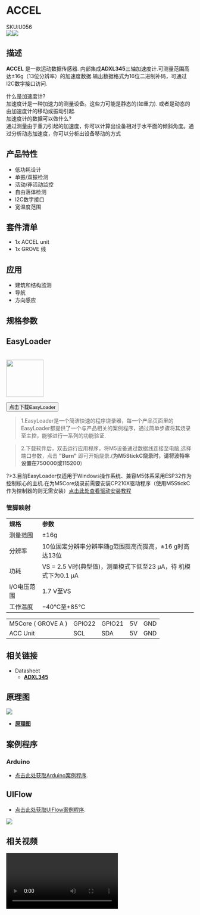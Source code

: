 # ACCEL

<div class="badge badge-pill badge-primary product_sku_tag">SKU:U056</div>

<div class="product_pic"><img src="assets/img/product_pics/unit/accel/accel_01.jpg"><img src="assets/img/product_pics/unit/accel/accel_02.jpg"></div>

## 描述

**ACCEL** 是一款运动数据传感器. 内部集成**ADXL345**三轴加速度计.可测量范围高达±16g（13位分辨率）的加速度数据.输出数据格式为16位二进制补码，可通过I2C数字接口访问.

什么是加速度计?<br>
加速度计是一种加速力的测量设备。这些力可能是静态的(如重力). 或者是动态的由加速度计的移动或振动引起.
<br>
加速度计的数据可以做什么?<br>
通过测量由于重力引起的加速度，你可以计算出设备相对于水平面的倾斜角度。通过分析动态加速度，你可以分析出设备移动的方式

## 产品特性

- 低功耗设计
- 单振/双振检测
- 活动/非活动监控
- 自由落体检测
- I2C数字接口
- 宽温度范围

## 套件清单

- 1x ACCEL unit
- 1x GROVE 线

## 应用

-  建筑和结构监测
-  导航
-  方向感应

## 规格参数

<table>
   <tr style="font-weight:bold">
      <td>规格</td>
      <td>参数</td>
   </tr>
   <tr>
      <td>测量范围</td>
      <td>±16g</td>
   </tr>
   <tr>
      <td>分辨率</td>
      <td>10位固定分辨率分辨率随g范围提高而提高，±16 g时高达13位 </td>
   </tr>
   <tr>
      <td>功耗</td>
      <td>VS = 2.5 V时(典型值)，测量模式下低至23 µA，待 机模式下为0.1 µA</td>
   </tr>
   <tr>
      <td>I/O电压范围</td>
      <td>1.7 V至VS</td>
   </tr>
   <tr>
      <td>工作温度</td>
      <td>−40°C至+85°C</td>
   </tr>
   

## EasyLoader

<img src="https://m5stack.oss-cn-shenzhen.aliyuncs.com/image/EasyLoader_logo.png" width="100px" style="margin-top:20px">

<a href="https://m5stack.oss-cn-shenzhen.aliyuncs.com/EasyLoader/Unit/EasyLoader_ACCEL.exe"><button type="button" class="btn btn-primary">点击下载EasyLoader</button></a>

>1.EasyLoader是一个简洁快速的程序烧录器，每一个产品页面里的EasyLoader都提供了一个与产品相关的案例程序，通过简单步骤将其烧录至主控，能够进行一系列的功能验证.

>2.下载软件后，双击运行应用程序，将M5设备通过数据线连接至电脑,选择端口参数，点击 **"Burn"** 即可开始烧录.(**为M5StickC烧录时，请将波特率设置在750000或115200**)

?>3.目前EasyLoader仅适用于Windows操作系统、兼容M5体系采用ESP32作为控制核心的主机.在为M5Core烧录前需要安装CP210X驱动程序（使用M5StickC作为控制器的则无需安装）[点击此处查看驱动安装教程](zh_CN/related_documents/M5Burner#安装串口驱动)

### 管脚映射

<table>
 <tr><td>M5Core ( GROVE A )</td><td>GPIO22</td><td>GPIO21</td><td>5V</td><td>GND</td></tr>
 <tr><td>ACC Unit</td><td>SCL</td><td>SDA</td><td>5V</td><td>GND</td></tr>
</table>

## 相关链接

- Datasheet 
    - **[ADXL345](https://m5stack.oss-cn-shenzhen.aliyuncs.com/resource/docs/datasheet/unit/ADXL345_en.pdf)**

## 原理图

<img src="assets/img/product_pics/unit/accel/accel_04.jpg">

- **[原理图](https://github.com/m5stack/M5-Schematic/blob/master/Units/UNIT-ACC.pdf)**

## 案例程序

### Arduino

- [点击此处获取Arduino案例程序](https://github.com/m5stack/M5-ProductExampleCodes/tree/master/Unit/ACCEL).

## UIFlow

- [点击此处获取UIFlow案例程序](https://github.com/m5stack/M5-ProductExampleCodes/tree/master/Unit/ACCEL/UIFLOW). 

<img src="assets/img/product_pics/unit/accel/ACCEL_05.jpg">

## 相关视频

<video class="video_size" controls>
    <source src="https://m5stack.oss-cn-shenzhen.aliyuncs.com/video/Product_example_video/ACCEL.mp4" type="video/mp4">
</video>


<script>

   var purchase_link = 'https://m5stack.com/products/3-axis-digital-accelerometer-unit-adxl345';


   anchor_search(purchase_link);
   scrollFunc();

</script>